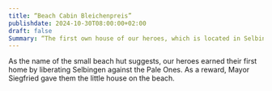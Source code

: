 ```yaml
---
title: “Beach Cabin Bleichenpreis”
publishdate: 2024-10-30T08:00:00+02:00
draft: false
Summary: “The first own house of our heroes, which is located in Selbingen directly at the Selbig lake.”
---
```


As the name of the small beach hut suggests, our heroes earned their first home by liberating Selbingen against the Pale Ones. As a reward, Mayor Siegfried gave them the little house on the beach.
